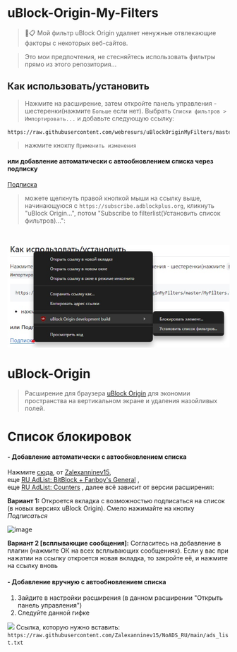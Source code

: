 # uBlock-Origin-My-Filters

> 🛑📋 Мой фильтр uBlock Origin удаляет ненужные отвлекающие факторы с некоторых веб-сайтов.

> Это мои предпочтения, не стесняйтесь использовать фильтры прямо из этого репозитория...


## Как использовать/установить

> Нажмите на расширение, затем откройте панель управления - шестеренки(нажмите `Больше` если нет). Выбрать `Списки фильтров > Импортировать...` и добавьте следующую ссылку:
```
https://raw.githubusercontent.com/webresurs/uBlockOriginMyFilters/master/MyFilters.txt
```
>  нажмите кнокпу `Применить изменения`

#### или добавление автоматически с автообновлением списка через подписку

[Подписка](https://subscribe.adblockplus.org/?location=https://raw.githubusercontent.com/webresurs/uBlockOriginMyFilters/master/MyFilters.txt&title=The%20webresurs%20website%20blocklist)

> можете щелкнуть правой кнопкой мыши на ссылку выше, начинающуюся с `https://subscribe.adblockplus.org`, кликнуть "uBlock Origin...", потом "Subscribe to filterlist(Установить список фильтров)...":
  <br>
  <br>
<img src="https://raw.githubusercontent.com/webresurs/uBlockOriginMyFilters/main/subscribetofilterlist.jpg" alt="Контекстное меню при нажатии на ссылку подписки на список фильтров, показывающее параметры uBlock Origin." title="Здесь отображается контекстное меню, но оно должно работать в любом браузере, поддерживающем последнюю версию uBo.  uBo lite не поддерживается (пока) и, возможно, никогда не будет поддерживаться."><br>

# uBlock-Origin

> Расширение для браузера [uBlock Origin](https://github.com/gorhill/uBlock/) для экономии пространства на вертикальном экране и удаления назойливых полей.

# Cписок блокировок
#### - Добавление автоматически с автообновлением списка
Нажмите [сюда](https://subscribe.adblockplus.org/?location=https://raw.githubusercontent.com/Zalexanninev15/NoADS_RU/main/ads_list.txt&title=NoADS_RU), от  [Zalexanninev15](https://github.com/Zalexanninev15/NoADS_RU/),  <br>
еще [RU AdList: BitBlock + Fanboy's General](https://subscribe.adblockplus.org/?location=https://easylist-downloads.adblockplus.org/bitblock.txt&title=RU%20AdList%20BitBlock%20Fanboys%20General) ,  <br>
еще [RU AdList: Counters](https://subscribe.adblockplus.org/?location=https://easylist-downloads.adblockplus.org/cntblock.txt&title=RU%20AdList%20Counters) , далее всё зависит от версии расширения:

**Вариант 1:** Откроется вкладка с возможностью подписаться на список (в новых версиях uBlock Origin). Смело нажимайте на кнопку *Подписаться*

![image](https://github.com/Zalexanninev15/NoADS_RU/blob/main/assets/Subscribe-in-uBlock-Origin.png?raw=true)

**Вариант 2 [всплывающие сообщения]:** Согласитесь на добавление в плагин (нажмите ОК на всех всплывающих сообщениях). Если у вас при нажатии на ссылку откроется новая вкладка, то закройте её, и нажмите на ссылку вновь

#### - Добавление вручную с автообновлением списка
1. Зайдите в настройки расширения (в данном расширении "Открыть панель управления")
2. Следуйте данной гифке

![](https://github.com/Zalexanninev15/NoADS_RU/blob/main/assets/How-to-subscribe-in-uBlock-Origin.gif)
Ссылка, которую нужно вставить: ```https://raw.githubusercontent.com/Zalexanninev15/NoADS_RU/main/ads_list.txt```
